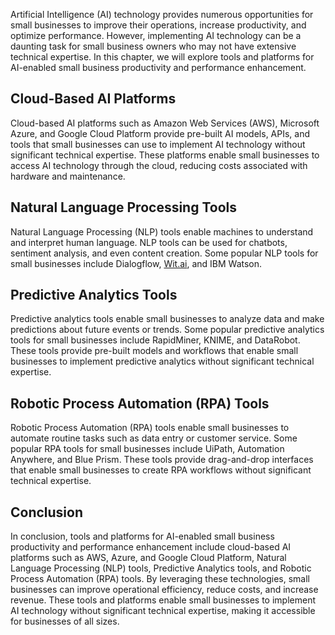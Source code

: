 
Artificial Intelligence (AI) technology provides numerous opportunities for small businesses to improve their operations, increase productivity, and optimize performance. However, implementing AI technology can be a daunting task for small business owners who may not have extensive technical expertise. In this chapter, we will explore tools and platforms for AI-enabled small business productivity and performance enhancement.

Cloud-Based AI Platforms
------------------------

Cloud-based AI platforms such as Amazon Web Services (AWS), Microsoft Azure, and Google Cloud Platform provide pre-built AI models, APIs, and tools that small businesses can use to implement AI technology without significant technical expertise. These platforms enable small businesses to access AI technology through the cloud, reducing costs associated with hardware and maintenance.

Natural Language Processing Tools
---------------------------------

Natural Language Processing (NLP) tools enable machines to understand and interpret human language. NLP tools can be used for chatbots, sentiment analysis, and even content creation. Some popular NLP tools for small businesses include Dialogflow, [Wit.ai](http://Wit.ai), and IBM Watson.

Predictive Analytics Tools
--------------------------

Predictive analytics tools enable small businesses to analyze data and make predictions about future events or trends. Some popular predictive analytics tools for small businesses include RapidMiner, KNIME, and DataRobot. These tools provide pre-built models and workflows that enable small businesses to implement predictive analytics without significant technical expertise.

Robotic Process Automation (RPA) Tools
--------------------------------------

Robotic Process Automation (RPA) tools enable small businesses to automate routine tasks such as data entry or customer service. Some popular RPA tools for small businesses include UiPath, Automation Anywhere, and Blue Prism. These tools provide drag-and-drop interfaces that enable small businesses to create RPA workflows without significant technical expertise.

Conclusion
----------

In conclusion, tools and platforms for AI-enabled small business productivity and performance enhancement include cloud-based AI platforms such as AWS, Azure, and Google Cloud Platform, Natural Language Processing (NLP) tools, Predictive Analytics tools, and Robotic Process Automation (RPA) tools. By leveraging these technologies, small businesses can improve operational efficiency, reduce costs, and increase revenue. These tools and platforms enable small businesses to implement AI technology without significant technical expertise, making it accessible for businesses of all sizes.
